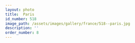 ```yaml
---
layout: photo
title:  Paris
id_number: 518
image_path: /assets/images/gallery/france/518--paris.jpg
description: ''
order_number: 8
---
```

